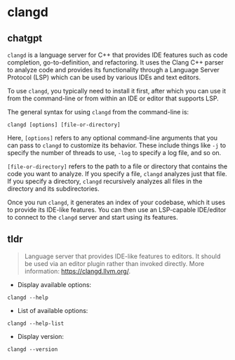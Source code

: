 # clangd 
## chatgpt 
`clangd` is a language server for C++ that provides IDE features such as code completion, go-to-definition, and refactoring. It uses the Clang C++ parser to analyze code and provides its functionality through a Language Server Protocol (LSP) which can be used by various IDEs and text editors. 

To use `clangd`, you typically need to install it first, after which you can use it from the command-line or from within an IDE or editor that supports LSP. 

The general syntax for using `clangd` from the command-line is: 

```
clangd [options] [file-or-directory]
```

Here, `[options]` refers to any optional command-line arguments that you can pass to `clangd` to customize its behavior. These include things like `-j` to specify the number of threads to use, `-log` to specify a log file, and so on.

`[file-or-directory]` refers to the path to a file or directory that contains the code you want to analyze. If you specify a file, `clangd` analyzes just that file. If you specify a directory, `clangd` recursively analyzes all files in the directory and its subdirectories.

Once you run `clangd`, it generates an index of your codebase, which it uses to provide its IDE-like features. You can then use an LSP-capable IDE/editor to connect to the `clangd` server and start using its features. 

## tldr 
 
> Language server that provides IDE-like features to editors.
> It should be used via an editor plugin rather than invoked directly.
> More information: <https://clangd.llvm.org/>.

- Display available options:

`clangd --help`

- List of available options:

`clangd --help-list`

- Display version:

`clangd --version`
